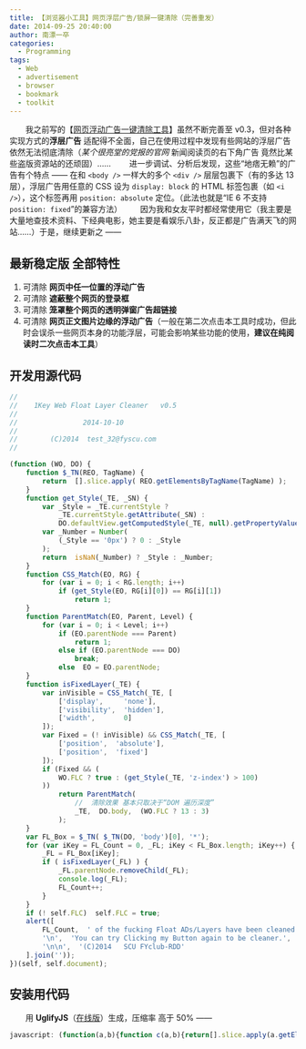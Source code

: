```yaml
---
title: 【浏览器小工具】网页浮层广告/锁屏一键清除（完善重发）
date: 2014-09-25 20:40:00
author: 南漂一卒
categories:
  - Programming
tags:
  - Web
  - advertisement
  - browser
  - bookmark
  - toolkit
---
```



　　我之前写的【[网页浮动广告一键清除工具][1]】虽然不断完善至 v0.3，但对各种实现方式的**浮层广告** 适配得不全面，自己在使用过程中发现有些网站的浮层广告依然无法彻底清除（*某个很亮堂的党报的官网* 新闻阅读页的右下角广告 竟然比某些盗版资源站的还顽固）……
　　进一步调试、分析后发现，这些“地痞无赖”的广告有个特点 —— 在和 `<body />` 一样大的多个 `<div />` 层层包裹下（有的多达 13 层），浮层广告用任意的 CSS 设为 `display: block` 的 HTML 标签包裹（如 `<i />`），这个标签再用 `position: absolute` 定位。（此法也就是“IE 6 不支持 `position: fixed`”的兼容方法）
　　因为我和女友平时都经常使用它（我主要是大量地查技术资料、下经典电影，她主要是看娱乐八卦，反正都是广告满天飞的网站……）于是，继续更新之 ——


## 最新稳定版 全部特性

 1. 可清除 **网页中任一位置的浮动广告**
 2. 可清除 **遮蔽整个网页的登录框**
 3. 可清除 **笼罩整个网页的透明弹窗广告超链接**
 4. 可清除 **网页正文图片边缘的浮动广告**（一般在第二次点击本工具时成功，但此时会误杀一些网页本身的功能浮层，可能会影响某些功能的使用，**建议在纯阅读时二次点击本工具**）


## 开发用源代码

```javascript
//
//    1Key Web Float Layer Cleaner   v0.5
//
//                2014-10-10
//
//        (C)2014  test_32@fyscu.com
//

(function (WO, DO) {
    function $_TN(REO, TagName) {
        return  [].slice.apply( REO.getElementsByTagName(TagName) );
    }
    function get_Style(_TE, _SN) {
        var _Style = _TE.currentStyle ?
            _TE.currentStyle.getAttribute(_SN) :
            DO.defaultView.getComputedStyle(_TE, null).getPropertyValue(_SN);
        var _Number = Number(
            (_Style == '0px') ? 0 : _Style
        );
        return  isNaN(_Number) ? _Style : _Number;
    }
    function CSS_Match(EO, RG) {
        for (var i = 0; i < RG.length; i++)
            if (get_Style(EO, RG[i][0]) == RG[i][1])
                return 1;
    }
    function ParentMatch(EO, Parent, Level) {
        for (var i = 0; i < Level; i++)
            if (EO.parentNode === Parent)
                return 1;
            else if (EO.parentNode === DO)
                break;
            else  EO = EO.parentNode;
    }
    function isFixedLayer(_TE) {
        var inVisible = CSS_Match(_TE, [
            ['display',     'none'],
            ['visibility',  'hidden'],
            ['width',       0]
        ]);
        var Fixed = (! inVisible) && CSS_Match(_TE, [
            ['position',  'absolute'],
            ['position',  'fixed']
        ]);
        if (Fixed && (
            WO.FLC ? true : (get_Style(_TE, 'z-index') > 100)
        ))
            return ParentMatch(
                //  清除效果 基本只取决于“DOM 遍历深度”
                _TE,  DO.body,  (WO.FLC ? 13 : 3)
            );
    }
    var FL_Box = $_TN( $_TN(DO, 'body')[0], '*');
    for (var iKey = FL_Count = 0, _FL; iKey < FL_Box.length; iKey++) {
        _FL = FL_Box[iKey];
        if ( isFixedLayer(_FL) ) {
            _FL.parentNode.removeChild(_FL);
            console.log(_FL);
            FL_Count++;
        }
    }
    if (! self.FLC)  self.FLC = true;
    alert([
        FL_Count,  ' of the fucking Float ADs/Layers have been cleaned !~',
        '\n',  'You can try Clicking my Button again to be cleaner.',
        '\n\n',  '(C)2014   SCU FYclub-RDD'
    ].join(''));
})(self, self.document);
```

## 安装用代码

　　用 **UglifyJS**（[在线版][2]）生成，压缩率 高于 50% ——

```javascript
javascript: (function(a,b){function c(a,b){return[].slice.apply(a.getElementsByTagName(b))}function d(a,c){var d=a.currentStyle?a.currentStyle.getAttribute(c):b.defaultView.getComputedStyle(a,null).getPropertyValue(c),e=Number("0px"==d?0:d);return isNaN(e)?d:e}function e(a,b){for(var c=0;c<b.length;c++)if(d(a,b[c][0])==b[c][1])return 1}function f(a,c,d){for(var e=0;d>e;e++){if(a.parentNode===c)return 1;if(a.parentNode===b)break;a=a.parentNode}}function g(c){var g=e(c,[["display","none"],["visibility","hidden"],["width",0]]),h=!g&&e(c,[["position","absolute"],["position","fixed"]]);return h&&(a.FLC?!0:d(c,"z-index")>100)?f(c,b.body,a.FLC?13:3):void 0}var j,i,h=c(c(b,"body")[0],"*");for(i=FL_Count=0;i<h.length;i++)j=h[i],g(j)&&(j.parentNode.removeChild(j),console.log(j),FL_Count++);self.FLC||(self.FLC=!0),alert([FL_Count," of the fucking Float ADs/Layers have been cleaned !~","\n","You can try Clicking my Button again to be cleaner.","\n\n","(C)2014   SCU FYclub-RDD"].join(""))})(self,self.document);
```

  [1]: http://bbs.fyscu.com/forum.php?mod=viewthread&tid=4929
  [2]: http://www.css-js.cn/
